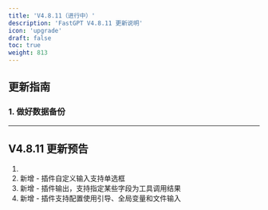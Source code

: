 ```yaml
---
title: 'V4.8.11（进行中）'
description: 'FastGPT V4.8.11 更新说明'
icon: 'upgrade'
draft: false
toc: true
weight: 813
---
```


## 更新指南

### 1. 做好数据备份

-------

## V4.8.11 更新预告

1. 
2. 新增 - 插件自定义输入支持单选框
3. 新增 - 插件输出，支持指定某些字段为工具调用结果
4. 新增 - 插件支持配置使用引导、全局变量和文件输入